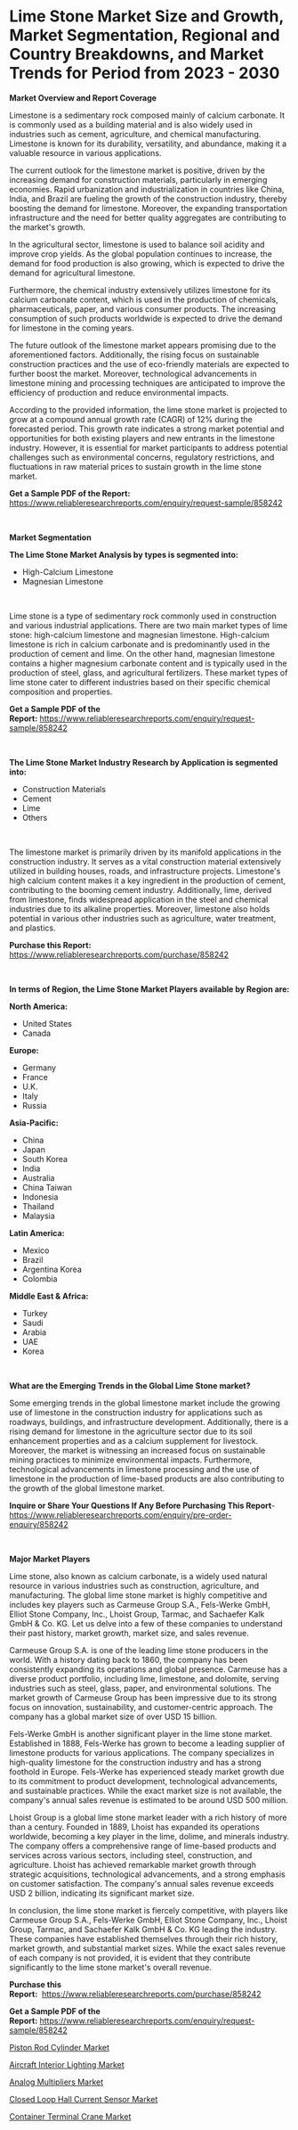 <p><h1>Lime Stone Market Size and Growth, Market Segmentation, Regional and Country Breakdowns, and Market Trends for Period from 2023 -  2030</h1></p><p><strong>Market Overview and Report Coverage</strong></p>
<p><p>Limestone is a sedimentary rock composed mainly of calcium carbonate. It is commonly used as a building material and is also widely used in industries such as cement, agriculture, and chemical manufacturing. Limestone is known for its durability, versatility, and abundance, making it a valuable resource in various applications.</p><p>The current outlook for the limestone market is positive, driven by the increasing demand for construction materials, particularly in emerging economies. Rapid urbanization and industrialization in countries like China, India, and Brazil are fueling the growth of the construction industry, thereby boosting the demand for limestone. Moreover, the expanding transportation infrastructure and the need for better quality aggregates are contributing to the market's growth.</p><p>In the agricultural sector, limestone is used to balance soil acidity and improve crop yields. As the global population continues to increase, the demand for food production is also growing, which is expected to drive the demand for agricultural limestone.</p><p>Furthermore, the chemical industry extensively utilizes limestone for its calcium carbonate content, which is used in the production of chemicals, pharmaceuticals, paper, and various consumer products. The increasing consumption of such products worldwide is expected to drive the demand for limestone in the coming years.</p><p>The future outlook of the limestone market appears promising due to the aforementioned factors. Additionally, the rising focus on sustainable construction practices and the use of eco-friendly materials are expected to further boost the market. Moreover, technological advancements in limestone mining and processing techniques are anticipated to improve the efficiency of production and reduce environmental impacts.</p><p>According to the provided information, the lime stone market is projected to grow at a compound annual growth rate (CAGR) of 12% during the forecasted period. This growth rate indicates a strong market potential and opportunities for both existing players and new entrants in the limestone industry. However, it is essential for market participants to address potential challenges such as environmental concerns, regulatory restrictions, and fluctuations in raw material prices to sustain growth in the lime stone market.</p></p>
<p><strong>Get a Sample PDF of the Report:</strong> <a href="https://www.reliableresearchreports.com/enquiry/request-sample/858242">https://www.reliableresearchreports.com/enquiry/request-sample/858242</a></p>
<p>&nbsp;</p>
<p><strong>Market Segmentation</strong></p>
<p><strong>The Lime Stone Market Analysis by types is segmented into:</strong></p>
<p><ul><li>High-Calcium Limestone</li><li>Magnesian Limestone</li></ul></p>
<p>&nbsp;</p>
<p><p>Lime stone is a type of sedimentary rock commonly used in construction and various industrial applications. There are two main market types of lime stone: high-calcium limestone and magnesian limestone. High-calcium limestone is rich in calcium carbonate and is predominantly used in the production of cement and lime. On the other hand, magnesian limestone contains a higher magnesium carbonate content and is typically used in the production of steel, glass, and agricultural fertilizers. These market types of lime stone cater to different industries based on their specific chemical composition and properties.</p></p>
<p><strong>Get a Sample PDF of the Report:</strong>&nbsp;<a href="https://www.reliableresearchreports.com/enquiry/request-sample/858242">https://www.reliableresearchreports.com/enquiry/request-sample/858242</a></p>
<p>&nbsp;</p>
<p><strong>The Lime Stone Market Industry Research by Application is segmented into:</strong></p>
<p><ul><li>Construction Materials</li><li>Cement</li><li>Lime</li><li>Others</li></ul></p>
<p>&nbsp;</p>
<p><p>The limestone market is primarily driven by its manifold applications in the construction industry. It serves as a vital construction material extensively utilized in building houses, roads, and infrastructure projects. Limestone's high calcium content makes it a key ingredient in the production of cement, contributing to the booming cement industry. Additionally, lime, derived from limestone, finds widespread application in the steel and chemical industries due to its alkaline properties. Moreover, limestone also holds potential in various other industries such as agriculture, water treatment, and plastics.</p></p>
<p><strong>Purchase this Report:</strong>&nbsp; <a href="https://www.reliableresearchreports.com/purchase/858242">https://www.reliableresearchreports.com/purchase/858242</a></p>
<p>&nbsp;</p>
<p><strong>In terms of Region, the Lime Stone Market Players available by Region are:</strong></p>
<p>
    <p> <strong> North America: </strong>
        <ul>
            <li>United States</li>
            <li>Canada</li>
        </ul>
        </p> 
    <p> <strong> Europe: </strong>
        <ul>
            <li>Germany</li>
            <li>France</li>
            <li>U.K.</li>
            <li>Italy</li>
            <li>Russia</li>
        </ul>
        </p> 
    <p> <strong> Asia-Pacific: </strong>
        <ul>
            <li>China</li>
            <li>Japan</li>
            <li>South Korea</li>
            <li>India</li>
            <li>Australia</li>
            <li>China Taiwan</li>
            <li>Indonesia</li>
            <li>Thailand</li>
            <li>Malaysia</li>
        </ul>
        </p> 
    <p> <strong> Latin America: </strong>
        <ul>
            <li>Mexico</li>
            <li>Brazil</li>
            <li>Argentina Korea</li>
            <li>Colombia</li>
        </ul>
        </p> 
    <p> <strong> Middle East & Africa: </strong>
        <ul>
            <li>Turkey</li>
            <li>Saudi</li>
            <li>Arabia</li>
            <li>UAE</li>
            <li>Korea</li>
        </ul>
    </p>
    </p>
<p>&nbsp;</p>
<p><strong>What are the Emerging Trends in the Global Lime Stone market?</strong></p>
<p><p>Some emerging trends in the global limestone market include the growing use of limestone in the construction industry for applications such as roadways, buildings, and infrastructure development. Additionally, there is a rising demand for limestone in the agriculture sector due to its soil enhancement properties and as a calcium supplement for livestock. Moreover, the market is witnessing an increased focus on sustainable mining practices to minimize environmental impacts. Furthermore, technological advancements in limestone processing and the use of limestone in the production of lime-based products are also contributing to the growth of the global limestone market.</p></p>
<p><strong>Inquire or Share Your Questions If Any Before Purchasing This Report</strong>- <a href="https://www.reliableresearchreports.com/enquiry/pre-order-enquiry/858242">https://www.reliableresearchreports.com/enquiry/pre-order-enquiry/858242</a></p>
<p>&nbsp;</p>
<p><strong>Major Market Players</strong></p>
<p><p>Lime stone, also known as calcium carbonate, is a widely used natural resource in various industries such as construction, agriculture, and manufacturing. The global lime stone market is highly competitive and includes key players such as Carmeuse Group S.A., Fels-Werke GmbH, Elliot Stone Company, Inc., Lhoist Group, Tarmac, and Sachaefer Kalk GmbH & Co. KG. Let us delve into a few of these companies to understand their past history, market growth, market size, and sales revenue.</p><p>Carmeuse Group S.A. is one of the leading lime stone producers in the world. With a history dating back to 1860, the company has been consistently expanding its operations and global presence. Carmeuse has a diverse product portfolio, including lime, limestone, and dolomite, serving industries such as steel, glass, paper, and environmental solutions. The market growth of Carmeuse Group has been impressive due to its strong focus on innovation, sustainability, and customer-centric approach. The company has a global market size of over USD 15 billion.</p><p>Fels-Werke GmbH is another significant player in the lime stone market. Established in 1888, Fels-Werke has grown to become a leading supplier of limestone products for various applications. The company specializes in high-quality limestone for the construction industry and has a strong foothold in Europe. Fels-Werke has experienced steady market growth due to its commitment to product development, technological advancements, and sustainable practices. While the exact market size is not available, the company's annual sales revenue is estimated to be around USD 500 million.</p><p>Lhoist Group is a global lime stone market leader with a rich history of more than a century. Founded in 1889, Lhoist has expanded its operations worldwide, becoming a key player in the lime, dolime, and minerals industry. The company offers a comprehensive range of lime-based products and services across various sectors, including steel, construction, and agriculture. Lhoist has achieved remarkable market growth through strategic acquisitions, technological advancements, and a strong emphasis on customer satisfaction. The company's annual sales revenue exceeds USD 2 billion, indicating its significant market size.</p><p>In conclusion, the lime stone market is fiercely competitive, with players like Carmeuse Group S.A., Fels-Werke GmbH, Elliot Stone Company, Inc., Lhoist Group, Tarmac, and Sachaefer Kalk GmbH & Co. KG leading the industry. These companies have established themselves through their rich history, market growth, and substantial market sizes. While the exact sales revenue of each company is not provided, it is evident that they contribute significantly to the lime stone market's overall revenue.</p></p>
<p><strong>Purchase this Report:</strong>&nbsp;&nbsp;<a href="https://www.reliableresearchreports.com/purchase/858242">https://www.reliableresearchreports.com/purchase/858242</a></p>
<p></p>
<p><strong>Get a Sample PDF of the Report:</strong>&nbsp;<a href="https://www.reliableresearchreports.com/enquiry/request-sample/858242">https://www.reliableresearchreports.com/enquiry/request-sample/858242</a></p>
<p><p><a href="https://medium.com/@marcellakin2023/piston-rod-cylinder-market-furnishes-information-on-market-share-market-trends-and-market-growth-0008d4a06f7a">Piston Rod Cylinder Market</a></p><p><a href="https://medium.com/@dessiefadel/aircraft-interior-lighting-market-report-reveals-the-latest-trends-and-growth-opportunities-of-this-34ebab7580ff">Aircraft Interior Lighting Market</a></p><p><a href="https://medium.com/@edenkrajcik/analog-multipliers-market-trends-and-market-analysis-forecasted-for-period-2023-2030-aafd5efb08a0">Analog Multipliers Market</a></p><p><a href="https://medium.com/@jasperkuhic2023/closed-loop-hall-current-sensor-market-analysis-and-sze-forecasted-for-period-from-2023-to-2030-d680ef17217f">Closed Loop Hall Current Sensor Market</a></p><p><a href="https://medium.com/@raymondgray765/analyzing-container-terminal-crane-market-global-industry-perspective-and-forecast-2023-to-2030-97da7e6b6b02">Container Terminal Crane Market</a></p></p>